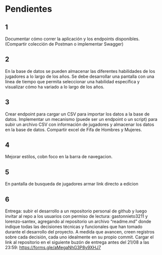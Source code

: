 # Pendientes #

## 1 ##
Documentar cómo correr la aplicación y los endpoints disponibles. (Compartir colección de Postman o implementar Swagger)

## 2 ##
En la base de datos se pueden almacenar las diferentes habilidades de los jugadores a lo largo de los años. Se debe desarrollar una pantalla con una línea de tiempo que permita seleccionar una habilidad específica y visualizar cómo ha variado a lo largo de los años.

## 3 ##
Crear endpoint para cargar un CSV para importar los datos a la base de datos. Implementar un mecanismo (puede ser un endpoint o un script) para subir un archivo CSV con información de jugadores y almacenar los datos en la base de datos. Compartir excel de Fifa de Hombres y Mujeres.

## 4 ##
Mejorar estilos, cobn foco en la barra de navegacion.

## 5 ##
En pantalla de busqueda de jugadores armar link directo a edicion

## 6 ##
Entrega: subir el desarrollo a un repositorio personal de github y luego invitar al repo a los usuarios con permiso de lectura: gastonnieto3211 y lorenzo-santex, agregando al repositorio un archivo “readme.md” donde indique todas las decisiones técnicas y funcionales que han tomado durante el desarrollo del proyecto. A medida que avancen, creen registros sobre cada decisión, cada uno idealmente en su propio commit. Cargar el link al repositorio en el siguiente buzón de entrega antes del 21/08 a las 23:59: https://forms.gle/aMegaNhG3P8y9XHJ7